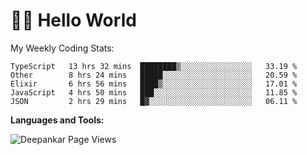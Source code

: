 # 👋🏽 Hello World 

<!--![Deepankar's github stats](https://github-readme-stats.vercel.app/api?username=Deep-Codes&count_private=true&show_icons=true&theme=radical)-->
My Weekly Coding Stats:

<!--START_SECTION:waka-->
```text
TypeScript   13 hrs 32 mins  ████████▒░░░░░░░░░░░░░░░░   33.19 % 
Other        8 hrs 24 mins   █████░░░░░░░░░░░░░░░░░░░░   20.59 % 
Elixir       6 hrs 56 mins   ████▒░░░░░░░░░░░░░░░░░░░░   17.01 % 
JavaScript   4 hrs 50 mins   ███░░░░░░░░░░░░░░░░░░░░░░   11.85 % 
JSON         2 hrs 29 mins   █▓░░░░░░░░░░░░░░░░░░░░░░░   06.11 % 
```
<!--END_SECTION:waka-->

**Languages and Tools:**



<p align="left"> <img src="https://komarev.com/ghpvc/?username=Deep-Codes&label=Views&color=blue&style=plastic" alt="Deepankar Page Views" /> </p>
